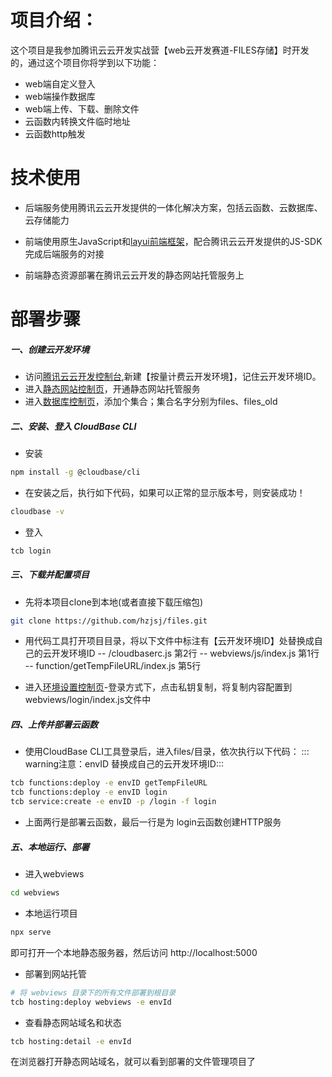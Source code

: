 # 项目介绍：
这个项目是我参加腾讯云云开发实战营【web云开发赛道-FILES存储】时开发的，通过这个项目你将学到以下功能：
- web端自定义登入
- web端操作数据库
- web端上传、下载、删除文件
- 云函数内转换文件临时地址
- 云函数http触发

# 技术使用
- 后端服务使用腾讯云云开发提供的一体化解决方案，包括云函数、云数据库、云存储能力

- 前端使用原生JavaScript和[layui前端框架](https://www.layui.com)，配合腾讯云云开发提供的JS-SDK完成后端服务的对接

- 前端静态资源部署在腾讯云云开发的静态网站托管服务上

# 部署步骤
##### 一、创建云开发环境

- 访问[腾讯云云开发控制台](https://console.cloud.tencent.com/tcb),新建【按量计费云开发环境】，记住云开发环境ID。
- 进入[静态网站控制页](https://console.cloud.tencent.com/tcb/hosting)，开通静态网站托管服务
- 进入[数据库控制页](https://console.cloud.tencent.com/tcb/database)，添加个集合；集合名字分别为files、files_old


##### 二、安装、登入 CloudBase CLI
- 安装
``` bash
npm install -g @cloudbase/cli
```
- 在安装之后，执行如下代码，如果可以正常的显示版本号，则安装成功！
``` bash
cloudbase -v
```
- 登入
``` bash
tcb login
```

##### 三、下载并配置项目
- 先将本项目clone到本地(或者直接下载压缩包)
``` bash
git clone https://github.com/hzjsj/files.git
```
- 用代码工具打开项目目录，将以下文件中标注有【云开发环境ID】处替换成自己的云开发环境ID -- /cloudbaserc.js 第2行 -- webviews/js/index.js 第1行 -- function/getTempFileURL/index.js 第5行

- 进入[环境设置控制页](https://console.cloud.tencent.com/tcb/env/setting)-登录方式下，点击私钥复制，将复制内容配置到webviews/login/index.js文件中

##### 四、上传并部署云函数
- 使用CloudBase CLI工具登录后，进入files/目录，依次执行以下代码： ::: warning注意：envID 替换成自己的云开发环境ID:::
``` bash
tcb functions:deploy -e envID getTempFileURL
tcb functions:deploy -e envID login
tcb service:create -e envID -p /login -f login
```
- 上面两行是部署云函数，最后一行是为 login云函数创建HTTP服务

##### 五、本地运行、部署
- 进入webviews
``` bash
cd webviews
```
- 本地运行项目
``` bash
npx serve
```
即可打开一个本地静态服务器，然后访问 http://localhost:5000
- 部署到网站托管
``` bash
# 将 webviews 目录下的所有文件部署到根目录
tcb hosting:deploy webviews -e envId
```
- 查看静态网站域名和状态
``` bash
tcb hosting:detail -e envId
```
在浏览器打开静态网站域名，就可以看到部署的文件管理项目了




